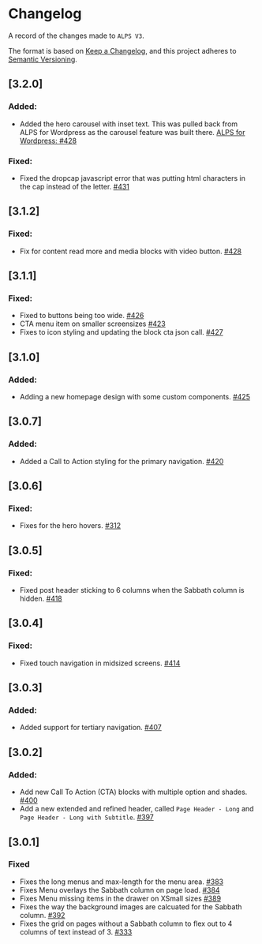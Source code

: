 # Changelog
A record of the changes made to `ALPS V3`.

The format is based on [Keep a Changelog](https://keepachangelog.com/en/1.0.0/), and this project adheres to [Semantic Versioning](https://semver.org/spec/v2.0.0.html).

## [3.2.0]
### Added:
- Added the hero carousel with inset text. This was pulled back from ALPS for Wordpress as the carousel feature was built there. [ALPS for Wordpress: #428](https://github.com/adventistchurch/alps-wordpress/pull/428)

### Fixed:
- Fixed the dropcap javascript error that was putting html characters in the cap instead of the letter. [#431](https://github.com/adventistchurch/alps-wordpress/issues/431)

## [3.1.2]
### Fixed:
- Fix for content read more and media blocks with video button. [#428](https://github.com/adventistchurch/alps/pull/428)


## [3.1.1]
### Fixed:
- Fixed to buttons being too wide. [#426](https://github.com/adventistchurch/alps/issues/426)
- CTA menu item on smaller screensizes [#423](https://github.com/adventistchurch/alps/issues/423)
- Fixes to icon styling and updating the block cta json call. [#427](https://github.com/adventistchurch/alps/pr/427)


## [3.1.0]
### Added:
- Adding a new homepage design with some custom components. [#425](https://github.com/adventistchurch/alps/pr/425)


## [3.0.7]
### Added:
- Added a Call to Action styling for the primary navigation. [#420](https://github.com/adventistchurch/alps/issues/420)


## [3.0.6]
### Fixed:
- Fixes for the hero hovers. [#312](https://github.com/adventistchurch/alps-wordpress/issues/312)


## [3.0.5]
### Fixed:
- Fixed post header sticking to 6 columns when the Sabbath column is hidden. [#418](https://github.com/adventistchurch/alps/pull/418)


## [3.0.4]
### Fixed:
- Fixed touch navigation in midsized screens. [#414](https://github.com/adventistchurch/alps/issues/414)


## [3.0.3]
### Added:
- Added support for tertiary navigation. [#407](https://github.com/adventistchurch/alps/issues/407)


## [3.0.2]
### Added:
- Add new Call To Action (CTA) blocks with multiple option and shades. [#400](https://github.com/adventistchurch/alps/issues/400)
- Add a new extended and refined header, called `Page Header - Long` and `Page Header - Long with Subtitle`. [#397](https://github.com/adventistchurch/alps/issues/397)


## [3.0.1]
### Fixed
- Fixes the long menus and max-length for the menu area. [#383](https://github.com/adventistchurch/alps/issues/383)
- Fixes Menu overlays the Sabbath column on page load. [#384](https://github.com/adventistchurch/alps/issues/384)
- Fixes Menu missing items in the drawer on XSmall sizes [#389](https://github.com/adventistchurch/alps/issues/389)
- Fixes the way the background images are calcuated for the Sabbath column. [#392](https://github.com/adventistchurch/alps/issues/392)
- Fixes the grid on pages without a Sabbath column to flex out to 4 columns of text instead of 3. [#333](https://github.com/adventistchurch/alps/issues/333)
